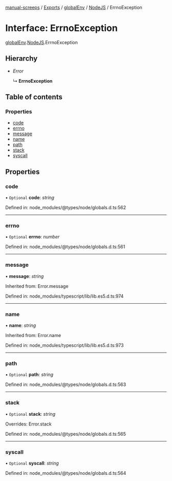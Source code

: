 [manual-screeps](../README.md) / [Exports](../modules.md) / [globalEnv](../modules/globalenv.md) / [NodeJS](../modules/globalenv.nodejs.md) / ErrnoException

# Interface: ErrnoException

[globalEnv](../modules/globalenv.md).[NodeJS](../modules/globalenv.nodejs.md).ErrnoException

## Hierarchy

- *Error*

  ↳ **ErrnoException**

## Table of contents

### Properties

- [code](globalenv.nodejs.errnoexception.md#code)
- [errno](globalenv.nodejs.errnoexception.md#errno)
- [message](globalenv.nodejs.errnoexception.md#message)
- [name](globalenv.nodejs.errnoexception.md#name)
- [path](globalenv.nodejs.errnoexception.md#path)
- [stack](globalenv.nodejs.errnoexception.md#stack)
- [syscall](globalenv.nodejs.errnoexception.md#syscall)

## Properties

### code

• `Optional` **code**: *string*

Defined in: node_modules/@types/node/globals.d.ts:562

___

### errno

• `Optional` **errno**: *number*

Defined in: node_modules/@types/node/globals.d.ts:561

___

### message

• **message**: *string*

Inherited from: Error.message

Defined in: node_modules/typescript/lib/lib.es5.d.ts:974

___

### name

• **name**: *string*

Inherited from: Error.name

Defined in: node_modules/typescript/lib/lib.es5.d.ts:973

___

### path

• `Optional` **path**: *string*

Defined in: node_modules/@types/node/globals.d.ts:563

___

### stack

• `Optional` **stack**: *string*

Overrides: Error.stack

Defined in: node_modules/@types/node/globals.d.ts:565

___

### syscall

• `Optional` **syscall**: *string*

Defined in: node_modules/@types/node/globals.d.ts:564
